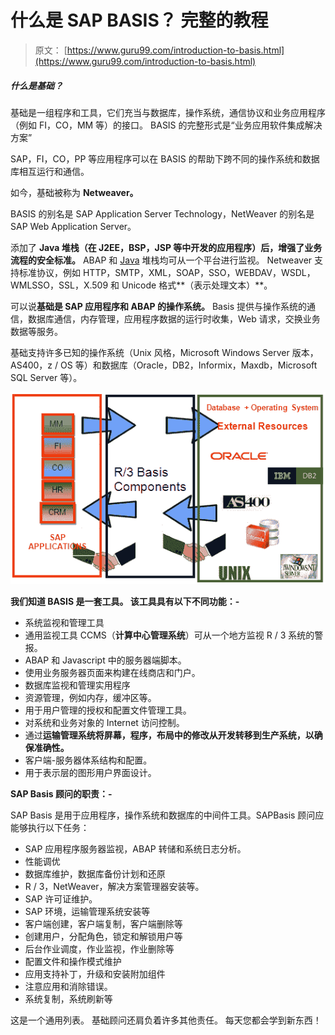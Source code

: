 # 什么是 SAP BASIS？ 完整的教程

> 原文： [https://www.guru99.com/introduction-to-basis.html](https://www.guru99.com/introduction-to-basis.html)

##### 什么是基础？

基础是一组程序和工具，它们充当与数据库，操作系统，通信协议和业务应用程序（例如 FI，CO，MM 等）的接口。 BASIS 的完整形式是“业务应用软件集成解决方案”

SAP，FI，CO，PP 等应用程序可以在 BASIS 的帮助下跨不同的操作系统和数据库相互运行和通信。

如今，基础被称为 **Netweaver。**

BASIS 的别名是 SAP Application Server Technology，NetWeaver 的别名是 SAP Web Application Server。

添加了 **Java 堆栈（在 J2EE，BSP，JSP 等中开发的应用程序）后，增强了业务流程的安全标准。** ABAP 和 [Java](/java-tutorial.html) 堆栈均可从一个平台进行监视。 Netweaver 支持标准协议，例如 HTTP，SMTP，XML，SOAP，SSO，WEBDAV，WSDL，WMLSSO，SSL，X.509 和 Unicode 格式**（表示处理文本）**。

可以说**基础是 SAP 应用程序和 ABAP 的操作系统。** Basis 提供与操作系统的通信，数据库通信，内存管理，应用程序数据的运行时收集，Web 请求，交换业务数据等服务。

基础支持许多已知的操作系统（Unix 风格，Microsoft Windows Server 版本，AS400，z / OS 等）和数据库（Oracle，DB2，Informix，Maxdb，Microsoft SQL Server 等）。

![What is SAP BASIS? Complete Tutorial](img/c73f5f7fd9fc37bb3ca8589f528c4ecb.png "Introduction to Basis in SAP") 

**我们知道 BASIS 是一套工具。 该工具具有以下不同功能：-**

*   系统监视和管理工具
*   通用监视工具 CCMS（**计算中心管理系统**）可从一个地方监视 R / 3 系统的警报。
*   ABAP 和 Javascript 中的服务器端脚本。
*   使用业务服务器页面来构建在线商店和门户。
*   数据库监视和管理实用程序
*   资源管理，例如内存，缓冲区等。
*   用于用户管理的授权和配置文件管理工具。
*   对系统和业务对象的 Internet 访问控制。
*   通过**运输管理系统将屏幕，程序，布局中的修改从开发转移到生产系统，以确保准确性。**
*   客户端-服务器体系结构和配置。
*   用于表示层的图形用户界面设计。

**SAP Basis 顾问的职责：-**

SAP Basis 是用于应用程序，操作系统和数据库的中间件工具。SAPBasis 顾问应能够执行以下任务：

*   SAP 应用程序服务器监视，ABAP 转储和系统日志分析。
*   性能调优
*   数据库维护，数据库备份计划和还原
*   R / 3，NetWeaver，解决方案管理器安装等。
*   SAP 许可证维护。
*   SAP 环境，运输管理系统安装等
*   客户端创建，客户端复制，客户端删除等
*   创建用户，分配角色，锁定和解锁用户等
*   后台作业调度，作业监视，作业删除等
*   配置文件和操作模式维护
*   应用支持补丁，升级和安装附加组件
*   注意应用和消除错误。
*   系统复制，系统刷新等

这是一个通用列表。 基础顾问还肩负着许多其他责任。 每天您都会学到新东西！